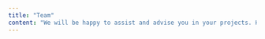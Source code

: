 ```yaml
---
title: "Team"
content: "We will be happy to assist and advise you in your projects. Help you optimize internal communication with your employees using the latest tools, to integrate your human resources more and to promote employees."
---
```

